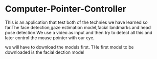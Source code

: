 # Computer-Pointer-Controller

This is an application that test both of the technies we have learned so far.The face detection,gaze estimation model,facial landmarks and head pose detection.We use a video as input and then try to detect all this and later control the mouse pointer with our eye.

we will have to download the models first.
THe first model to be downloaded is the facial dection model
